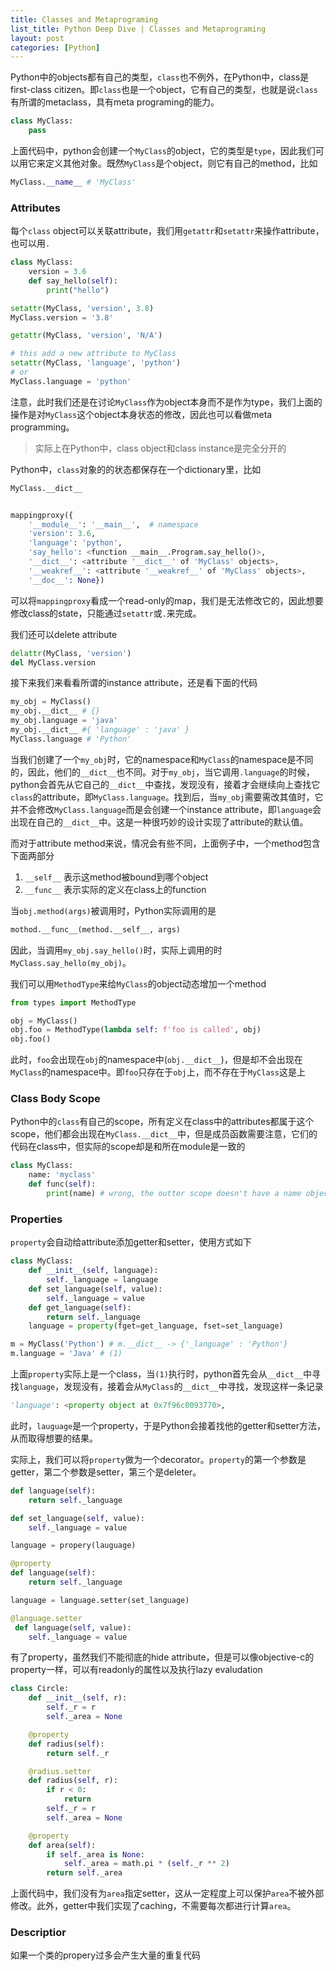 ```yaml
---
title: Classes and Metaprograming
list_title: Python Deep Dive | Classes and Metaprograming
layout: post
categories: [Python]
---
```


Python中的objects都有自己的类型，`class`也不例外，在Python中，class是first-class citizen。即`class`也是一个object，它有自己的类型，也就是说`class`有所谓的metaclass，具有meta programing的能力。

```python
class MyClass:
    pass
```
上面代码中，python会创建一个`MyClass`的object，它的类型是`type`，因此我们可以用它来定义其他对象。既然`MyClass`是个object，则它有自己的method，比如

```python
MyClass.__name__ # 'MyClass'
```

### Attributes

每个`class` object可以关联attribute，我们用`getattr`和`setattr`来操作attribute，也可以用`.`

```python
class MyClass:
    version = 3.6
    def say_hello(self):
        print("hello")

setattr(MyClass, 'version', 3.8)
MyClass.version = '3.8'

getattr(MyClass, 'version', 'N/A')

# this add a new attribute to MyClass
setattr(MyClass, 'language', 'python')
# or
MyClass.language = 'python'
```
注意，此时我们还是在讨论`MyClass`作为object本身而不是作为type，我们上面的操作是对`MyClass`这个object本身状态的修改，因此也可以看做meta programming。

> 实际上在Python中，class object和class instance是完全分开的

Python中，`class`对象的的状态都保存在一个dictionary里，比如

```python
MyClass.__dict__


mappingproxy({
    '__module__': '__main__',  # namespace
    'version': 3.6,
    'language': 'python',
    'say_hello': <function __main__.Program.say_hello()>,
    '__dict__': <attribute '__dict__' of 'MyClass' objects>,
    '__weakref__': <attribute '__weakref__' of 'MyClass' objects>,
    '__doc__': None})
```
可以将`mappingproxy`看成一个read-only的map，我们是无法修改它的，因此想要修改class的state，只能通过`setattr`或`.`来完成。

我们还可以delete attribute

```python
delattr(MyClass, 'version')
del MyClass.version
```

接下来我们来看看所谓的instance attribute，还是看下面的代码

```python
my_obj = MyClass()
my_obj.__dict__ # {}
my_obj.language = 'java'
my_obj.__dict__ #{ 'language' : 'java' }
MyClass.language # 'Python'
```
当我们创建了一个`my_obj`时，它的namespace和`MyClass`的namespace是不同的，因此，他们的`__dict__`也不同。对于`my_obj`，当它调用`.language`的时候，python会首先从它自己的`__dict__`中查找，发现没有，接着才会继续向上查找它`class`的attribute，即`MyClass.language`。找到后，当`my_obj`需要需改其值时，它并不会修改`MyClass.language`而是会创建一个instance attribute，即`language`会出现在自己的`__dict__`中。这是一种很巧妙的设计实现了attribute的默认值。

而对于attribute method来说，情况会有些不同，上面例子中，一个method包含下面两部分

1. `__self__` 表示这method被bound到哪个object
2. `__func__` 表示实际的定义在class上的function

当`obj.method(args)`被调用时，Python实际调用的是

```python
mothod.__func__(method.__self__, args)
```
因此，当调用`my_obj.say_hello()`时，实际上调用的时`MyClass.say_hello(my_obj)`。

我们可以用`MethodType`来给`MyClass`的object动态增加一个method

```python
from types import MethodType

obj = MyClass()
obj.foo = MethodType(lambda self: f'foo is called', obj)
obj.foo()
```
此时，`foo`会出现在`obj`的namespace中(`obj.__dict__`)，但是却不会出现在`MyClass`的namespace中。即`foo`只存在于`obj`上，而不存在于`MyClass`这是上

### Class Body Scope

Python中的`class`有自己的scope，所有定义在class中的attributes都属于这个scope，他们都会出现在`MyClass.__dict__`中，但是成员函数需要注意，它们的代码在class中，但实际的scope却是和所在module是一致的

```python
class MyClass:
    name: 'myclass'
    def func(self):
        print(name) # wrong, the outter scope doesn't have a name object
```

### Properties

`property`会自动给attribute添加getter和setter，使用方式如下

```python
class MyClass:
    def __init__(self, language):
        self._language = language
    def set_language(self, value):
        self._language = value
    def get_language(self):
        return self._language
    language = property(fget=get_language, fset=set_language)

m = MyClass('Python') # m.__dict__ -> {'_language' : 'Python'}
m.language = 'Java' # (1)
```
上面`property`实际上是一个class，当`(1)`执行时，python首先会从`__dict__`中寻找`language`，发现没有，接着会从`MyClass`的`__dict__`中寻找，发现这样一条记录

```python
'language': <property object at 0x7f96c0093770>,
```
此时，`lauguage`是一个property，于是Python会接着找他的getter和setter方法，从而取得想要的结果。

实际上，我们可以将`property`做为一个decorator。`property`的第一个参数是getter，第二个参数是setter，第三个是deleter。

```python
def language(self):
    return self._language

def set_language(self, value):
    self._language = value

language = propery(lauguage)

@property
def language(self):
    return self._language

language = language.setter(set_language)

@language.setter
 def language(self, value):
    self._language = value
```
有了property，虽然我们不能彻底的hide attribute，但是可以像objective-c的property一样，可以有readonly的属性以及执行lazy evaludation

```python
class Circle:
    def __init__(self, r):
        self._r = r
        self._area = None

    @property
    def radius(self):
        return self._r

    @radius.setter
    def radius(self, r):
        if r < 0:
            return
        self._r = r
        self._area = None

    @property
    def area(self):
        if self._area is None:
            self._area = math.pi * (self._r ** 2)
        return self._area
```
上面代码中，我们没有为`area`指定setter，这从一定程度上可以保护`area`不被外部修改。此外，getter中我们实现了caching，不需要每次都进行计算`area`。


### Descriptior

如果一个类的propery过多会产生大量的重复代码